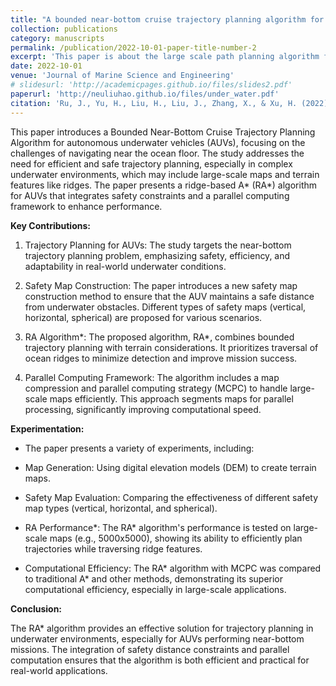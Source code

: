 ```yaml
---
title: "A bounded near-bottom cruise trajectory planning algorithm for underwater vehicles"
collection: publications
category: manuscripts
permalink: /publication/2022-10-01-paper-title-number-2
excerpt: 'This paper is about the large scale path planning algorithm for AUV.'
date: 2022-10-01
venue: 'Journal of Marine Science and Engineering'
# slidesurl: 'http://academicpages.github.io/files/slides2.pdf'
paperurl: 'http://neuliuhao.github.io/files/under_water.pdf'
citation: 'Ru, J., Yu, H., Liu, H., Liu, J., Zhang, X., & Xu, H. (2022). A bounded near-bottom cruise trajectory planning algorithm for underwater vehicles. Journal of Marine Science and Engineering, 11(1), 7.'
---
```


This paper introduces a Bounded Near-Bottom Cruise Trajectory Planning Algorithm for autonomous underwater vehicles (AUVs), focusing on the challenges of navigating near the ocean floor. The study addresses the need for efficient and safe trajectory planning, especially in complex underwater environments, which may include large-scale maps and terrain features like ridges. The paper presents a ridge-based A* (RA*) algorithm for AUVs that integrates safety constraints and a parallel computing framework to enhance performance.

**Key Contributions:**

1. Trajectory Planning for AUVs: The study targets the near-bottom trajectory planning problem, emphasizing safety, efficiency, and adaptability in real-world underwater conditions.

2. Safety Map Construction: The paper introduces a new safety map construction method to ensure that the AUV maintains a safe distance from underwater obstacles. Different types of safety maps (vertical, horizontal, spherical) are proposed for various scenarios.

3. RA Algorithm*: The proposed algorithm, RA*, combines bounded trajectory planning with terrain considerations. It prioritizes traversal of ocean ridges to minimize detection and improve mission success.

4. Parallel Computing Framework: The algorithm includes a map compression and parallel computing strategy (MCPC) to handle large-scale maps efficiently. This approach segments maps for parallel processing, significantly improving computational speed.

**Experimentation:**

- The paper presents a variety of experiments, including:

- Map Generation: Using digital elevation models (DEM) to create terrain maps.

- Safety Map Evaluation: Comparing the effectiveness of different safety map types (vertical, horizontal, and spherical).

- RA Performance*: The RA* algorithm's performance is tested on large-scale maps (e.g., 5000x5000), showing its ability to efficiently plan trajectories while traversing ridge features.

- Computational Efficiency: The RA* algorithm with MCPC was compared to traditional A* and other methods, demonstrating its superior computational efficiency, especially in large-scale applications.

**Conclusion:**

The RA* algorithm provides an effective solution for trajectory planning in underwater environments, especially for AUVs performing near-bottom missions. The integration of safety distance constraints and parallel computation ensures that the algorithm is both efficient and practical for real-world applications.
